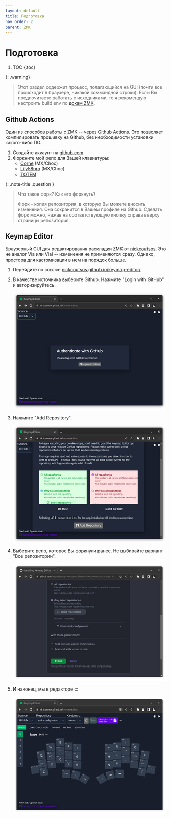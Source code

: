 ```yaml
---
layout: default
title: Подготовка
nav_order: 2
parent: ZMK
---
```

# Подготовка

1. TOC
{:toc}

{: .warning}
> Этот раздел содержит процесс, полагающийся на GUI (почти все происходит в браузере, никакой коммандной строки). Если Вы предпочитаете работать с исходниками, то я рекомендую настроить build env по [докам ZMK](https://zmk.dev/docs/development/setup).

## Github Actions

Один из способов работы с ZMK -- через Github Actions. Это позволяет компилировать прошивку на Github, без необходимости установки какого-либо ПО.

1. Создайте аккаунт на [github.com](https://github.com).
2. Форкните мой репо для Вашей клавиатуры:
    - [Corne](https://github.com/tsbohc/zmk-config-corne) (MX/Choc)
    - [Lily58pro](https://github.com/tsbohc/zmk-config-lily58) (MX/Choc)
    - [TOTEM](https://github.com/tsbohc/zmk-config-totem)

{: .note-title .question }
> Что такое форк? Как его форкнуть?
>
> Форк - копия репозитория, в которую Вы можете вносить изменения. Она сохранится в Вашем профиле на Github. Сделать форк можно, нажав на соответствующую кнопку справа вверху страницы репозитория.

## Keymap Editor

Браузерный GUI для редактирования раскладки ZMK от [nickcoutsos](https://github.com/nickcoutsos/). Это не аналог Via или Vial -- изменения не применяются сразу. Однако, простора для кастомизации в нем на порядок больше.

1. Перейдите по ссылке [nickcoutsos.github.io/keymap-editor/](https://nickcoutsos.github.io/keymap-editor/)
2. В качестве источника выберите Github. Нажмите "Login with GitHub" и авторизируйтесь.

    ![](source.png)

3. Нажмите "Add Repository".

    ![](select.png)

4. Выберите репо, которое Вы форкнули ранее. Не выбирайте вариант "Все репозитории".

    ![](configure.png)

5. И наконец, мы в редакторе с:

    ![](editor.png)
